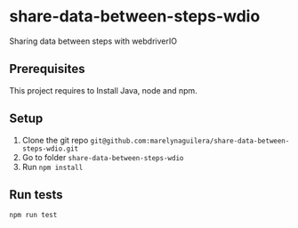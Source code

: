 # share-data-between-steps-wdio

Sharing data between steps with webdriverIO

## Prerequisites

This project requires to Install Java, node and npm.

## Setup

1. Clone the git repo `git@github.com:marelynaguilera/share-data-between-steps-wdio.git`
2. Go to folder `share-data-between-steps-wdio`
3. Run `npm install`

## Run tests

`npm run test`
